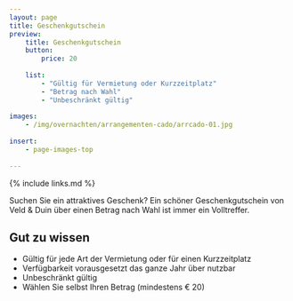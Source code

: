 ```yaml
---
layout: page
title: Geschenkgutschein
preview: 
    title: Geschenkgutschein
    button:
        price: 20
        
    list:
        - "Gültig für Vermietung oder Kurzzeitplatz"
        - "Betrag nach Wahl"
        - "Unbeschränkt gültig"
        
images:
    - /img/overnachten/arrangementen-cado/arrcado-01.jpg
    
insert:
    - page-images-top
    
---
```


{% include links.md %}

Suchen Sie ein attraktives Geschenk? Ein schöner Geschenkgutschein von Veld & Duin über einen Betrag nach Wahl ist immer ein Volltreffer.  

    
## Gut zu wissen

- Gültig für jede Art der Vermietung oder für einen Kurzzeitplatz
- Verfügbarkeit vorausgesetzt das ganze Jahr über nutzbar
- Unbeschränkt gültig
- Wählen Sie selbst Ihren Betrag (mindestens € 20)










